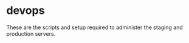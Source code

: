 # devops
These are the scripts and setup required to administer the staging and production servers.
